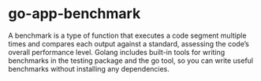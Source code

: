 # go-app-benchmark
A benchmark is a type of function that executes a code segment multiple times and compares each output against a standard, assessing the code’s overall performance level. Golang includes built-in tools for writing benchmarks in the testing package and the go tool, so you can write useful benchmarks without installing any dependencies.
